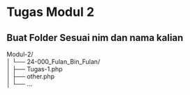 # Tugas Modul 2

## Buat Folder Sesuai nim dan nama kalian

Modul-2/  
│   └── 24-000_Fulan_Bin_Fulan/  
│       ├── Tugas-1.php  
│       ├── other.php  
│       └── ...  

